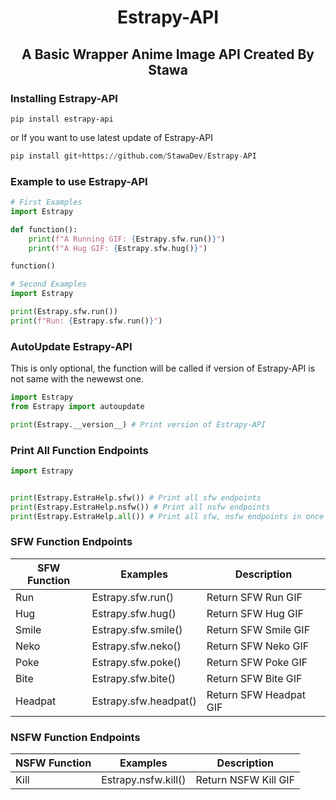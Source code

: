 <h1 align="center">
    Estrapy-API
</h1>

<h2 align="center">
    A Basic Wrapper Anime Image API Created By Stawa
</h2>

### Installing Estrapy-API

```
pip install estrapy-api
```

or If you want to use latest update of Estrapy-API

```py
pip install git+https://github.com/StawaDev/Estrapy-API
```

### Example to use Estrapy-API

```py
# First Examples
import Estrapy

def function():
    print(f"A Running GIF: {Estrapy.sfw.run()}")
    print(f"A Hug GIF: {Estrapy.sfw.hug()}")

function()

# Second Examples
import Estrapy

print(Estrapy.sfw.run())
print(f"Run: {Estrapy.sfw.run()}")
```

### AutoUpdate Estrapy-API

This is only optional, the function will be called if version of Estrapy-API is not same with the newewst one.

```py
import Estrapy
from Estrapy import autoupdate

print(Estrapy.__version__) # Print version of Estrapy-API
```

### Print All Function Endpoints

```py
import Estrapy


print(Estrapy.EstraHelp.sfw()) # Print all sfw endpoints
print(Estrapy.EstraHelp.nsfw()) # Print all nsfw endpoints
print(Estrapy.EstraHelp.all()) # Print all sfw, nsfw endpoints in once
```


### SFW Function Endpoints

SFW Function|Examples|Description
--------------|--------------|--------------
Run     |    Estrapy.sfw.run()  | Return SFW Run GIF
Hug     |   Estrapy.sfw.hug()   | Return SFW Hug GIF
Smile   |  Estrapy.sfw.smile()  | Return SFW Smile GIF
Neko    | Estrapy.sfw.neko()    | Return SFW Neko GIF
Poke    |   Estrapy.sfw.poke()  | Return SFW Poke GIF
Bite    |   Estrapy.sfw.bite()  | Return SFW Bite GIF
Headpat |   Estrapy.sfw.headpat()   | Return SFW Headpat GIF

### NSFW Function Endpoints
NSFW Function|Examples|Description
--------------|--------------|--------------
Kill     |    Estrapy.nsfw.kill()  | Return NSFW Kill GIF